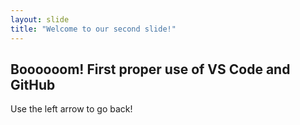 ```yaml
---
layout: slide
title: "Welcome to our second slide!"
---
```

## Boooooom! First proper use of VS Code and GitHub
Use the left arrow to go back!